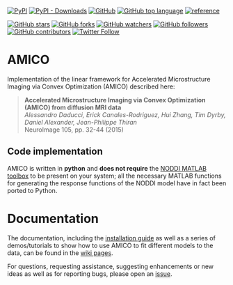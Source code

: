 [![PyPI](https://img.shields.io/pypi/v/dmri-amico)](https://pypi.org/project/dmri-amico/)
[![PyPI - Downloads](https://img.shields.io/pypi/dm/dmri-amico)](#)
[![GitHub](https://img.shields.io/github/license/daducci/AMICO)](#)
[![GitHub top language](https://img.shields.io/github/languages/top/daducci/amico?color=lightgray)](#)
[![reference](https://img.shields.io/badge/DOI-10.1016/j.neuroimage.2014.10.026-red.svg)](https://www.sciencedirect.com/science/article/pii/S1053811914008519)

[![GitHub stars](https://img.shields.io/github/stars/daducci/AMICO?style=social)](#)
[![GitHub forks](https://img.shields.io/github/forks/daducci/AMICO?style=social)](#)
[![GitHub watchers](https://img.shields.io/github/watchers/daducci/AMICO?style=social)](#)
[![GitHub followers](https://img.shields.io/github/followers/daducci?style=social)](#)
[![GitHub contributors](https://img.shields.io/github/contributors-anon/daducci/AMICO?style=social&link)](#)
[![Twitter Follow](https://img.shields.io/twitter/follow/ADaducci)](https://twitter.com/intent/follow?screen_name=ADaducci)

# AMICO

Implementation of the linear framework for Accelerated Microstructure Imaging via Convex Optimization (AMICO) described here:

> **Accelerated Microstructure Imaging via Convex Optimization (AMICO) from diffusion MRI data**  
> *Alessandro Daducci, Erick Canales-Rodriguez, Hui Zhang, Tim Dyrby, Daniel Alexander, Jean-Philippe Thiran*  
> NeuroImage 105, pp. 32-44 (2015)

## Code implementation

AMICO is written in **python** and **does not require** the [NODDI MATLAB toolbox](http://mig.cs.ucl.ac.uk/index.php?n=Download.NODDI) to be present on your system; all the necessary MATLAB functions for generating the response functions of the NODDI model have in fact been ported to Python.

# Documentation

The documentation, including the [installation guide](https://github.com/daducci/AMICO/wiki/Installation) as well as a series of demos/tutorials to show how to use AMICO to fit different models to the data, can be found in the [wiki pages](https://github.com/daducci/AMICO/wiki/Home).

For questions, requesting assistance, suggesting enhancements or new ideas as well as for reporting bugs, please open an [issue](https://github.com/daducci/AMICO/issues).
